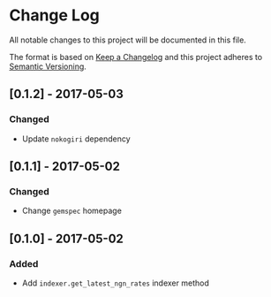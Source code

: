 # Change Log
All notable changes to this project will be documented in this file.

The format is based on [Keep a Changelog](http://keepachangelog.com/)
and this project adheres to [Semantic Versioning](http://semver.org/).

## [0.1.2] - 2017-05-03
### Changed
- Update `nokogiri` dependency

## [0.1.1] - 2017-05-02
### Changed
- Change `gemspec` homepage

## [0.1.0] - 2017-05-02
### Added
- Add `indexer.get_latest_ngn_rates` indexer method

